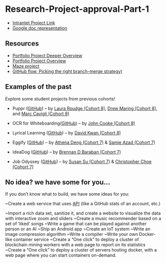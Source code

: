 # Research-Project-approval-Part-1
- [Intrantet Project Link](https://intranet.alxswe.com/corrections/22435398/correct)
- [Google doc representation](https://docs.google.com/document/d/1vOhG9-X1D3emWFOhF-2pE1bMI9_KkTz7/edit)


## Resources
- [Portfolio Project Deeper Overview](https://intranet.alxswe.com/concepts/102042)
- [Portfolio Project Overview](https://intranet.alxswe.com/concepts/137)
- [Maze project](https://intranet.alxswe.com/concepts/133)
- [GitHub flow, Picking the right branch-merge strategy)](https://intranet.alxswe.com/rltoken/PH2jTmX2-3ye1iYY8Dbapw)

## Examples of the past
Explore some student projects from previous cohorts!

- Puppr ([GitHub](https://intranet.alxswe.com/rltoken/AyGvpWenXZWHeqHoBcScGA)) – by [Laura Roudge (Cohort 8)](https://intranet.alxswe.com/rltoken/m5rGc4Hj9f9dmF3k3OqEog), [Drew Maring (Cohort 8)](https://intranet.alxswe.com/rltoken/MDkrhTm1R1Qd1C0lIxwKHw), and [Marc Cavigli (Cohort 8)](https://intranet.alxswe.com/rltoken/Rvj0vOji2rb5hJlyI7CzYg)

- OCR for Whiteboarding([GitHub](https://intranet.alxswe.com/rltoken/YlDFt-_gmrWv5ojMn5RyBw)) – by [John Cooke (Cohort 8)](https://intranet.alxswe.com/rltoken/sOq8YIeuG_d3R42_eC2WAg)

- Lyrical Learning ([GitHub](https://intranet.alxswe.com/rltoken/nftYC6VX-RtFs39QjY15Hg)) – by [David Kwan (Cohort 8)](https://intranet.alxswe.com/rltoken/fPhJzGARXYbOvTUyCgku6Q)

- Eggify ([GitHub](https://intranet.alxswe.com/rltoken/0-W_Ybq6iI5OX8SyhxYGDQ)) – by [Athena Deng (Cohort 7)](https://intranet.alxswe.com/rltoken/_g6Zz_hYcwEYecXkBq98Hw) & [Samie Azad (Cohort 7)](https://intranet.alxswe.com/rltoken/6ErsGSP_2vvJV3REc--RKQ)

- IdeaDog ([GitHub](https://intranet.alxswe.com/rltoken/F1V9oW1LVgojsfpmXDBNYQ)) – by [Brennan D Baraban (Cohort 7)](https://intranet.alxswe.com/rltoken/gBDqwJz1UEpfnlXLJkSJFA)

- Job Odyssey ([GitHub](https://intranet.alxswe.com/rltoken/RkrrfaCIsVvWIrE_KkCPlw)) – by [Susan Su (Cohort 7)](https://intranet.alxswe.com/rltoken/hYfutlm7ZvxrEcLtlcrSGQ) & [Christopher Choe (Cohort 7)](https://intranet.alxswe.com/rltoken/hQKWStTqRelSRw9F4UJEOQ)

## No idea? we have some for you…
If you don’t know what to build, we have some ideas for you:

~Create a web service that uses [API](https://intranet.alxswe.com/rltoken/P5Ri2TnqqPOzWdRZEE1mEQ) (like a GitHub stats of an account, etc.)

~Import a rich data set, sanitize it, and create a website to visualize the data with interactive zoom and sliders
~Create a music recommender based on a set of ‘liked’ songs
~Write a game that can be played against another person or an AI
~Ship an Android app
~Create an IoT system
~Write an image compression algorithm
~Write a compiler
~Write your own Docker-like container service
~Create a “One click” to deploy a cluster of blockchain mining workers with a web page to report on its statistics
~Create a “One click” to deploy a cluster of servers hosting docker, with a web page where you can start containers on-demand.

